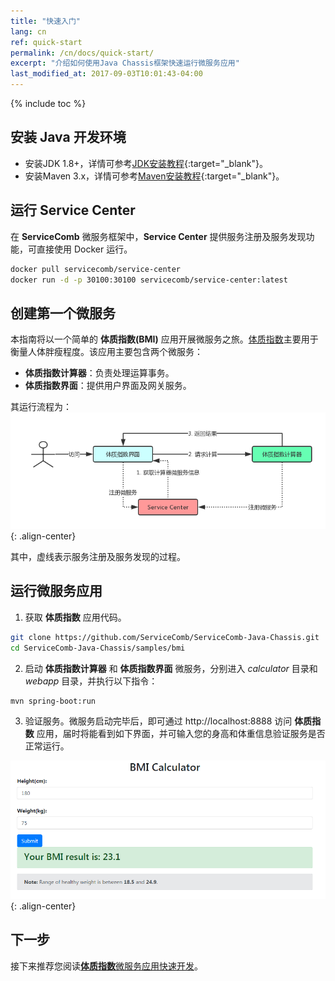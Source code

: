 ```yaml
---
title: "快速入门"
lang: cn
ref: quick-start
permalink: /cn/docs/quick-start/
excerpt: "介绍如何使用Java Chassis框架快速运行微服务应用"
last_modified_at: 2017-09-03T10:01:43-04:00
---
```


{% include toc %}
## 安装 Java 开发环境
* 安装JDK 1.8+，详情可参考[JDK安装教程](https://docs.oracle.com/javase/8/docs/technotes/guides/install/install_overview.html){:target="_blank"}。
* 安装Maven 3.x，详情可参考[Maven安装教程](https://maven.apache.org/install.html){:target="_blank"}。

## 运行 Service Center
在 **ServiceComb** 微服务框架中，**Service Center** 提供服务注册及服务发现功能，可直接使用 Docker 运行。 
```bash
docker pull servicecomb/service-center
docker run -d -p 30100:30100 servicecomb/service-center:latest
```

## 创建第一个微服务
本指南将以一个简单的 **体质指数(BMI)** 应用开展微服务之旅。[体质指数](https://baike.baidu.com/item/BMI%E6%8C%87%E6%95%B0)主要用于衡量人体胖瘦程度。该应用主要包含两个微服务：
* **体质指数计算器**：负责处理运算事务。
* **体质指数界面**：提供用户界面及网关服务。

其运行流程为：  
![体质指数应用运行流程](/assets/images/quick-start-sample-workflow.png){: .align-center}

其中，虚线表示服务注册及服务发现的过程。

## 运行微服务应用
1. 获取 **体质指数** 应用代码。
```bash
git clone https://github.com/ServiceComb/ServiceComb-Java-Chassis.git
cd ServiceComb-Java-Chassis/samples/bmi
```
2. 启动 **体质指数计算器** 和 **体质指数界面** 微服务，分别进入 *calculator* 目录和 *webapp* 目录，并执行以下指令：
```bash
mvn spring-boot:run
```
3. 验证服务。微服务启动完毕后，即可通过 <a>http://localhost:8888</a> 访问 **体质指数** 应用，届时将能看到如下界面，并可输入您的身高和体重信息验证服务是否正常运行。

![体质指数应用运行界面](/assets/images/bmi-interface.png){: .align-center}

## 下一步
接下来推荐您阅读[**体质指数**微服务应用快速开发](/cn/docs/quick-start-bmi/)。
